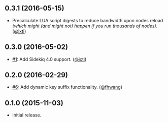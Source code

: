 ## 0.3.1 (2016-05-15)

* Precalculate LUA script digests to reduce bandwidth upon nodes reload
  _(which might (and might not) happen if you run thousands of nodes)_.
  ([@ixti])


## 0.3.0 (2016-05-02)

* [#1](https://github.com/sensortower/sidekiq-throttled/issues/1):
  Add Sidekiq 4.0 support.
  ([@ixti])


## 0.2.0 (2016-02-29)

* [#6](https://github.com/sensortower/sidekiq-throttled/pull/6):
  Add dynamic key suffix functionality.
  ([@fhwang])


## 0.1.0 (2015-11-03)

* Initial release.


[@ixti]: https://github.com/ixti
[@fhwang]: https://github.com/fhwang
